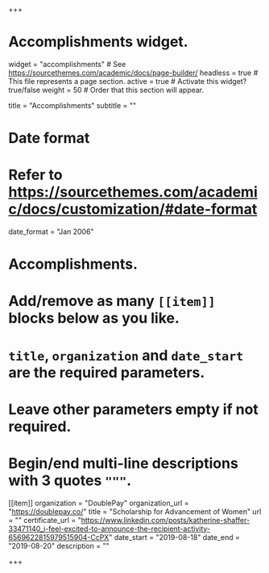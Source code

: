 +++
# Accomplishments widget.
widget = "accomplishments"  # See https://sourcethemes.com/academic/docs/page-builder/
headless = true  # This file represents a page section.
active = true  # Activate this widget? true/false
weight = 50  # Order that this section will appear.

title = "Accomplish&shy;ments"
subtitle = ""

# Date format
#   Refer to https://sourcethemes.com/academic/docs/customization/#date-format
date_format = "Jan 2006"

# Accomplishments.
#   Add/remove as many `[[item]]` blocks below as you like.
#   `title`, `organization` and `date_start` are the required parameters.
#   Leave other parameters empty if not required.
#   Begin/end multi-line descriptions with 3 quotes `"""`.

[[item]]
  organization = "DoublePay"
  organization_url = "https://doublepay.co/"
  title = "Scholarship for Advancement of Women"
  url = ""
  certificate_url = "https://www.linkedin.com/posts/katherine-shaffer-33471140_i-feel-excited-to-announce-the-recipient-activity-6569622815979515904-CcPX"
  date_start = "2019-08-18"
  date_end = "2019-08-20"
  description = ""

+++
